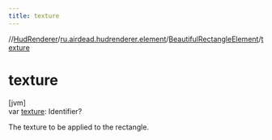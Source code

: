 ```yaml
---
title: texture
---
```

//[HudRenderer](../../../index.html)/[ru.airdead.hudrenderer.element](../index.html)/[BeautifulRectangleElement](index.html)/[texture](texture.html)



# texture



[jvm]\
var [texture](texture.html): Identifier?



The texture to be applied to the rectangle.




